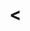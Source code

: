 # <<title>>

This `<<type>>` was created using [`data-visuals-create`](https://github.com/texastribune/data-visuals-create) <<createVersion>> on <<year>>-<<month>>-<<day>>.

<!-- ONLY EDIT BELOW THIS LINE -->

## Project launch checklist

This is a running list of things you should do before you launch any project on one of our apps pages.

Our process for pitching and executing projects (which should happen before all of this) can be found on [this doc](https://docs.google.com/document/d/1E7QE8gp29h20EAafzSui8VjQ_9TG5-XhR33tbAP0hBA/edit).

### Editing checklist
- [ ] Data visuals editor
- [ ] Story reporter
- [ ] Story editor
- [ ] Secret DV team channel
- [ ] Secret design feedback channel
- [ ] Copy editor

### Headline
- [ ] Get a headline by submitting the story's budget line to the Headline Hoedown Slack channel

### Article
- [ ] Add ads (three is typically the minimum; add more if longer)
- [ ] Make sure there's related articles
- [ ] Check Facebook debugger after deploy
- [ ] Check Parsely validation after deploy
- [ ] Add share art to top of the page
- [ ] Get social buttons showing on mobile

### Social
- [ ] Check with social team about promotion
- [ ] Review social media editor's promo materials (could include GIF's, promo images, etc.)
- [ ] Review social blasts (Tweet storms, Facebook posts, etc.)

### Browser testing
A full list of browsers we support is available on this Confluence page. Please go through the list and test all devices listed:
- [ ] Mobile: Safari
- [ ] Mobile: Chrome
- [ ] Mobile: Facebook
- [ ] Desktop: Chrome
- [ ] Desktop: Safari
- [ ] Desktop: Edge
- [ ] Desktop: Firefox
- [ ] Tablet: Safari

### Post-deploy tasks
- [ ] Make sure everything works on the live url

### Media partners
If we have media partners, we need to make sure they have everything they need to post our content on their set.

- [ ] Get Google doc set up for partners
- [ ] Pull text of story into a Google Doc
- [ ] Get art to take screenshots of the charts and put them into the Google Doc (if necessary)
- [ ] Send Illustrator files of graphics to the partner's team (if necessary)

### Other
- [ ] Make an embed for stories

## Available commands

All project templates share the same build commands.

#### `npm start` or `npm run serve`

The main command for development. This will build your HTML pages, prepare your SCSS files and compile your JavaScript. A local server is set up so you can view the project in your browser.

#### `npm run deploy`

The main command for deployment. It will always run `npm run build` first to ensure the compiled version is up-to-date. Use this when you want to put your project online. This will use the `bucket` and `folder` values in the `project.config.js` file to determine where it should be deployed on S3. Make sure those are set the appropriate values!

#### `npm run data:fetch`

This command uses the array of files listed under the `files` key in `project.config.js` to download data to the project. This data will be processed and made available in the `data` folder in the root of the project.

You can also set `dataDir` in `project.config.js` to change the location of that directory if necessary.

#### `npm run assets:push`

This pushes all the raw files found in the `app/assets` directory to S3 to a `raw_assets` directory. This makes it possible for collaborators on the project to sync up with your assets when they run `npm run assets:pull`. This prevents potentially large assets like photos and audio clips from ending up in GitHub. This also runs automatically when `npm run deploy` is used.

#### `npm run assets:pull`

Pulls any raw assets that have been pushed to S3 back down to the project's `app/assets` directory. Good for ensuring you have the same files as anyone else who is working on the project.

#### `npm run workspace:push`

The `workspace` directory is for storing all of your analysis, production and raw data files. It's important to use this directory for these files (instead of `assets` or `data`) so we can keep them out of GitHub. This command will push the contents of the `workspace` directory to S3.

#### `npm run workspace:pull`

Pulls any `workspace` files that have been pushed to S3 back down to the project's local `workspace` directory. This is helpful for ensuring you're in sync with another developer.

## Environment variables and authentication

Any projects created with `data-visuals-create` assume you're working within a Texas Tribune environment, but it is possible to point AWS (used for deploying the project and assets to S3) and Google's API (used for interfacing with Google Drive) at your own credentials.

### AWS

Projects created with `data-visuals-create` support two of the built-in ways that `aws-sdk` can authenticate. If you are already set up with the [AWS shared credentials file](https://docs.aws.amazon.com/sdk-for-javascript/v2/developer-guide/loading-node-credentials-shared.html) (and those credentials are allowed to interact with your S3 buckets), you're good to go. `aws-sdk` will also recognize the [AWS credential environmental variables](https://docs.aws.amazon.com/sdk-for-javascript/v2/developer-guide/loading-node-credentials-environment.html).

### Google

The interface with Google Drive within `data-visuals-create` projects currently only supports using Oauth2 credentials to speak to the Google APIs. This requires a set of OAuth2 credentials that will be used to generate and save an access token to your computer. `data-visuals-create` projects have hardcoded locations for the credential file and token file, but you may override those with environmental variables.

#### CLIENT_SECRETS_FILE

**default**: `~/.tt_kit_google_client_secrets.json`

#### GOOGLE_TOKEN_FILE

**default**: `~/.google_drive_fetch_token`

## License

MIT
